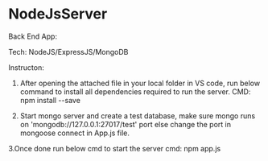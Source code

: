# NodeJsServer

Back End App:

Tech: NodeJS/ExpressJS/MongoDB

Instructon:

1. After opening the attached file in your local folder in VS code, run below command to install all dependencies required to run the server. 
CMD: npm install --save

2. Start mongo server and create a test database, make sure mongo runs on 'mongodb://127.0.0.1:27017/test' port else change the port in mongoose connect in App.js file.

3.Once done run below cmd to start the server
cmd: npm app.js

